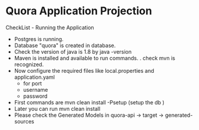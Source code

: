 # Quora Application Projection

 CheckList - Running the Application 
-    Postgres is running.
-    Database "quora" is created in database.
-    Check the version of java is 1.8 by java -version
-    Maven is installed and available to run commands.
        . check mvn is recognized.
-    Now configure the required files like local.properties and application.yaml
     * for port
     * username 
     * password
-    First commands are mvn clean install -Psetup (setup the db )
-    Later you can run mvn clean install
-    Please check the Generated Models in quora-api -> target -> generated-sources